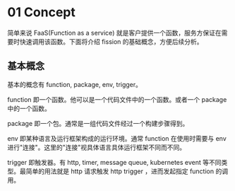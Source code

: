 # 01 Concept

简单来说 FaaS(Function as a service) 就是客户提供一个函数，服务方保证在需要时快速调用该函数。下面将介绍 fission 的基础概念，方便后续分析。

## 基本概念

基本的概念有 function, package, env, trigger。

function 即一个函数。他可以是一个代码文件中的一个函数。或者一个 package 中的一个函数。

package 即一个包。通常是一组代码文件经过一个构建步骤得到。

env 即某种语言及运行框架构成的运行环境。通常 function 在使用时需要与 env 进行"连接"。这里的"连接"视具体语言具体运行框架不同而不同。

trigger 即触发器。有 http, timer, message queue, kubernetes event 等不同类型。最简单的用法就是 http 请求触发 http trigger ，进而发起指定 function 的调用。

